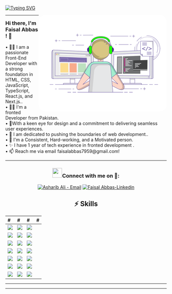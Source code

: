 <!-- animation start  -->

<!-- animation start  -->
<!-- animation start  -->

[![Typing SVG](https://readme-typing-svg.demolab.com?font=Roboto+Slab&weight=500&size=25&duration=4000&pause=500&color=FF8000&center=true&vCenter=true&width=800&height=55&lines=I'm+Faisal+Abbas;%E2%9C%A8+Frontend+Developer+Extraordinaire+%E2%9C%A8;Crafting+Beautiful+and+Responsive+Web+Designs;Expert+in+HTML%2C+CSS%2C+JavaScript%2C+and+TypeScript;Building+Interactive+UIs+with+React+JS+and+Next+JS)](https://git.io/typing-svg)

<!-- animation end  -->


<!-- animation end  -->


<!-- animation end  -->
<img align="right" alt="Coding" width="400" style="border-radius:20px;"
	src="https://raw.githubusercontent.com/devSouvik/devSouvik/master/gif3.gif"/>

<hr>
<h3 style="margin-top: 4px;">Hi there, I'm Faisal Abbas ! 👋</h3>
• 💪🏻 I am a passionate Front-End Developer with a strong foundation in HTML, CSS, JavaScript, TypeScript, React.js, and Next.js..<br>
• 👨‍💻 I'm a fronted  Developer from Pakistan.<br>
• 🌱With a keen eye for design and a commitment to delivering seamless user experiences.<br> 
• 📗  I am dedicated to pushing the boundaries of web development..<br>
• 🚀 I'm a Consistent, Hard-working, and a Motivated person.<br> 
• ✨ I have 1 year of tech experience in fronted development .<br>
• 📫 Reach me via email faisalabbas7959@gmail.com!<br>
<hr>

<h3 align="center" > <img src="https://media.giphy.com/media/iY8CRBdQXODJSCERIr/giphy.gif" width="30" height="30" style="margin-center: 10px;">Connect with me on 🤝: </h3>
 
 
<p align="center">

 <div align="center"  class="icons-social" style="margin-center: 10px;">
<div>   
    <a href="faisalabbas7959@gmail.com" target="_blank"><img src="https://img.shields.io/badge/-Email-0D1117?style=for-the-badge&logo=protonmail&logoColor=F0DB4F" alt="Asharib Ali - Email"></a>
    <a href="https://www.linkedin.com/in/faisal-abbas-11bb86278/" target="_blank"><img src="https://img.shields.io/badge/Linkedin-0D1117?style=for-the-badge&logo=linkedin&logoColor=F0DB4F" alt="Faisal Abbas-Linkedin"></a>
    <br>
</div>

</p>

<h2>⚡ Skills</h2>

| # | # | # | # |
| :------------ | :--------------- | :----- | :----- 
| <img src="https://img.shields.io/badge/-JavaScript-0D1117?style=flat-square&logo=javascript&logoColor=F0DB4F"> | <img src="https://img.shields.io/badge/-HTML5-0D1117?style=flat-square&logo=html5&logoColor=F0DB4F"> | <img src="https://img.shields.io/badge/-Windows-0D1117?style=flat-square&logo=Windows&logoColor=F0DB4F"> |
| <img src="https://img.shields.io/badge/-TypeScript-0D1117?style=flat-square&logo=typescript&logoColor=F0DB4F"> | <img src="https://img.shields.io/badge/-CSS3-0D1117?style=flat-square&logo=css3&logoColor=F0DB4F"> | <img src="https://img.shields.io/badge/-Git-0D1117?style=flat-square&logo=git&logoColor=F0DB4F"> | 
| <img src="https://img.shields.io/badge/-React-0D1117?style=flat-square&logo=react&logoColor=F0DB4F"> | <img src="https://img.shields.io/badge/-SASS-0D1117?style=flat-square&logo=sass&logoColor=F0DB4F"> | <img src="https://img.shields.io/badge/-Remix-0D1117?style=flat-square&logo=remix&logoColor=F0DB4F"> | 
| <img src="https://img.shields.io/badge/-Next.js-0D1117?style=flat-square&logo=next.js&logoColor=F0DB4F"> | <img src="https://img.shields.io/badge/-TailwindCSS-0D1117?style=flat-square&logo=tailwindcss&logoColor=F0DB4F"> | <img src="https://img.shields.io/badge/-MySQL-0D1117?style=flat-square&logo=mysql&logoColor=F0DB4F"> |
| <img src="https://img.shields.io/badge/-Node.js-0D1117?style=flat-square&logo=Node.js&logoColor=F0DB4F"> | <img src="https://img.shields.io/badge/-Styled Component-0D1117?style=flat-square&logo=styledcomponents&logoColor=F0DB4F"> | <img src="https://img.shields.io/badge/-Canva-0D1117?style=flat-square&logo=canva&logoColor=F0DB4F"> | 
| <img src="https://img.shields.io/badge/-Solidity-0D1117?style=flat-square&logo=solidity&logoColor=F0DB4F"> | <img src="https://img.shields.io/badge/-ChakraUi-0D1117?style=flat-square&logo=chakraui&logoColor=F0DB4F"> | <img src="https://img.shields.io/badge/-Figma-0D1117?style=flat-square&logo=figma&logoColor=F0DB4F">  | 
| <img src="https://img.shields.io/badge/-Rust-0D1117?style=flat-square&logo=rust&logoColor=F0DB4F"> | <img src="https://img.shields.io/badge/-Ethereum-0D1117?style=flat-square&logo=ethereum&logoColor=F0DB4F">  | <img src="https://img.shields.io/badge/-VSCode-0D1117?style=flat-square&logo=visualstudio&logoColor=F0DB4F">  | <br>

<hr>

<hr>
